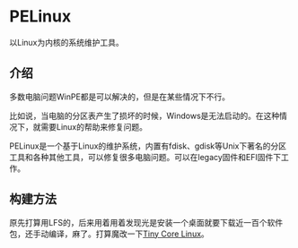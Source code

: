 # PELinux
以Linux为内核的系统维护工具。

## 介绍
多数电脑问题WinPE都是可以解决的，但是在某些情况下不行。

比如说，当电脑的分区表产生了损坏的时候，Windows是无法启动的。在这种情况下，就需要Linux的帮助来修复问题。

PELinux是一个基于Linux的维护系统，内置有fdisk、gdisk等Unix下著名的分区工具和各种其他工具，可以修复很多电脑问题。可以在legacy固件和EFI固件下工作。

## 构建方法
原先打算用LFS的，后来用着用着发现光是安装一个桌面就要下载近一百个软件包，还手动编译，麻了。打算魔改一下[Tiny Core Linux](http://www.tinycorelinux.net)。